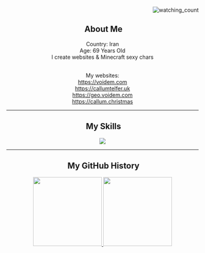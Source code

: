 <div align= "right">
  </br><img src="https://komarev.com/ghpvc/?username=voidemlive&color=blue" alt="watching_count" /> 
</div>
<div align= "center">
<h2> &nbsp;About Me</h2>
Country: Iran
</br>Age: 69 Years Old
</br>I create websites & Minecraft sexy chars

</br>My websites:<br>
https://voidem.com <br>
https://callumtelfer.uk <br>
https://geo.voidem.com <br>
https://callum.christmas <br>
</div>

---

<div align= "center">
<h2> &nbsp;My Skills</h2>
<img src="https://skillicons.dev/icons?i=bash,blender,cs,cloudflare,codepen,css,debian,discord,discordjs,docker,eclipse,git,github,gitlab,gradle,html,idea,java,js,jquery,kotlin,linkedin,linux,lua,md,maven,mysql,nginx,nodejs,notion,npm,ps,php,phpstorm,postman,powershell,pycharm,py,robloxstudio,sqlite,stackoverflow,tailwind,ts,ubuntu,visualstudio,vscode,webpack,windows,wordpress&perline=7" />
</div>

---

<div align= "center">
<h2> &nbsp;My GitHub History</h2>

<a href="https://github.com/voidemlive">
  <img height="180em" src="https://github-readme-stats.vercel.app/api?username=voidemlive&theme=noctis_minimus&show_icons=true&hide_rank=true" />
  <img height="180em" src="https://github-readme-stats.vercel.app/api/top-langs/?username=voidemlive&theme=noctis_minimus&layout=compact"/>
</a>
</div>
